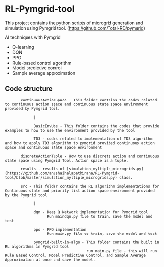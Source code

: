 # RL-Pymgrid-tool

This project contains the python scripts of microgrid generation and simulation using Pymgrid tool. (https://github.com/Total-RD/pymgrid)

AI techniques with Pymgrid
* Q-learning
* DQN
* PPO
* Rule-based control algorithm
* Model predictive control
* Sample average approximation

## Code structure
  
``` 
       continuousActionSpace - This folder contains the codes related to continuous action space and continuous state space environment provided by Pymgrid tool.
 
             |
        
             BasicEnvUse - This folder contains the codes that provide examples to how to use the environment provided by the tool
        
             TD3 - codes related to implementation of TD3 algorithm and how to apply TD3 algorithm to pymgrid provided continuous action space and continuous state space environment
             
       discreteActionTuple - How to use discrete action and continuous state space using Pymgrid Tool. Action space is a tuple.
       
       results - results of [simulation_myltiple_microgrids.py] (https://github.com/anushaihalapathirana/RL-Pymgrid-tool/blob/master/simulation_myltiple_microgrids.py) class.
       
       src - This folder contains the RL algorithm implementations for Continuous state and priority list action space environment provided by the Pymgrid tool
       
             |
             
             dqn - Deep Q Network implementation for Pymgrid tool
                   Run maindqn.py file to train, save the model and test
                   
             ppo - PPO implementation
                   Run main.py file to train, save the model and test
                   
             pymgrid-built-in-algo - This folder contains the built in RL algorithms in Pymgrid tool
                                     run main.py file - this will run Rule Based Control, Model Predictive Control, and Sample Average Approximation at once and save the model. 
                               
             
             
  ```

